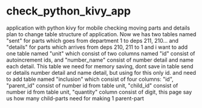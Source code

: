 # check_python_kivy_app
application with python kivy for mobile checking moving parts and details 
plan to change table structure of application. Now we has two tables named "sent" for parts which goes from department 1 to deps 211, 210... and "details" for parts which arrives from deps 210, 211 to 1
and i want to add one table named "unit" which consist of two columns named "id" consist of autoincrement ids, and "number_name" consist of number detail and name each detail. This table we need for memory saving, dont save in table send or details number detail and name detail, but using for this only id.
and need to add table named "inclusion" which consist of four columns: "id", "parent_id" consist of number id from table unit, "child_id" consist of number id from table unit, "quantity" column consist of digit, this page say us how many child-parts need for making 1 parent-part 
